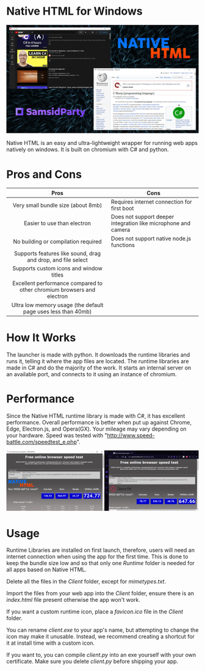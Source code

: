 # Native HTML for Windows

![Native HTML Demonstration](https://github.com/SamarthCat/Native-HTML-for-Windows/blob/main/Images/Thumbnail.png)

Native HTML is an easy and ultra-lightweight wrapper for running web apps natively on windows.
It is built on chromium with C# and python.

# Pros and Cons

|                                  Pros                                  | Cons                                                           |
|:----------------------------------------------------------------------:|----------------------------------------------------------------|
|                   Very small bundle size (about 8mb)                   |           Requires internet connection for first boot          |
|                       Easier to use than electron                      | Does not support deeper integration like microphone and camera |
|                   No building or compilation required                  |            Does not support native node.js functions           |
|      Supports features like sound, drag and drop, and file select      |                                                                |
|                 Supports custom icons and window titles                |                                                                |
| Excellent performance compared to other chromium browsers and electron |                                                                |
|      Ultra low memory usage (the default page uses less than 40mb)     |                                                                |

# How It Works

The launcher is made with python. It downloads the runtime libraries and runs it, telling it where the app files are located.
The runtime libraries are made in C# and do the majority of the work.
It starts an internal server on an available port, and connects to it using an instance of chromium.


# Performance

Since the Native HTML runtime library is made with C#, it has excellent performance.
Overall performance is better when put up against Chrome, Edge, Electron.js, and Opera(GX).
Your mileage may vary depending on your hardware.
Speed was tested with "http://www.speed-battle.com/speedtest_e.php".

![Native HTML beating Opera GX](https://github.com/SamarthCat/Native-HTML-for-Windows/blob/main/Images/Performance.png)

# Usage

Runtime Libraries are installed on first launch, therefore, users will need an internet connection when using the app for the first time. This is done to keep the bundle size low and so that only one *Runtime* folder is needed for all apps based on Native HTML.

Delete all the files in the *Client* folder, except for *mimetypes.txt*.

Import the files from your web app into the *Client* folder, ensure there is an *index.html* file present otherwise the app won't work.

If you want a custom runtime icon, place a *favicon.ico* file in the *Client* folder.

You can rename *client.exe* to your app's name, but attempting to change the icon may make it unusable. Instead, we recommend creating a shortcut for it at install time with a custom icon.

If you want to, you can compile *client.py* into an exe yourself with your own certificate. Make sure you delete *client.py* before shipping your app.
